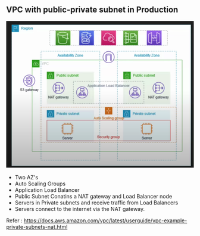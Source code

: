 ## VPC with public-private subnet in Production

![Alt text](image.png)

- Two AZ's
- Auto Scaling Groups
- Application Load Balancer
- Public Subnet Conatins a NAT gateway and Load Balancer node
- Servers in Private subnets and receive traffic from Load Balancers
- Servers connect to the internet via the NAT gateway.

Refer : https://docs.aws.amazon.com/vpc/latest/userguide/vpc-example-private-subnets-nat.html